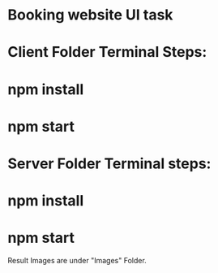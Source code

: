 # Booking website UI task

# Client Folder Terminal Steps:

# npm install
# npm start

# Server Folder Terminal steps:

# npm install
# npm start


Result Images are under "Images" Folder.